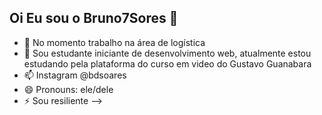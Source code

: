 ## Oi Eu sou o Bruno7Sores 👋


- 🔭 No momento trabalho na área de logística
- 🌱 Sou estudante iniciante de desenvolvimento web, atualmente estou estudando pela plataforma do curso em video do Gustavo Guanabara
- 📫 Instagram @bdsoares
- 😄 Pronouns: ele/dele
- ⚡ Sou resiliente
-->

